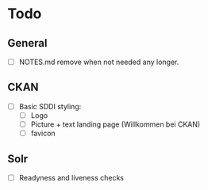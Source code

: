 # Todo

## General

* [ ] NOTES.md remove when not needed any longer.

## CKAN

* [ ] Basic SDDI styling:
  * [ ] Logo
  * [ ] Picture + text landing page (Willkommen bei CKAN)
  * [ ] favicon

## Solr

* [ ] Readyness and liveness checks
